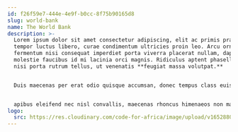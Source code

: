 ```yaml
---
id: f26f59e7-444e-4e9f-b0cc-8f75b90165d8
slug: world-bank
name: The World Bank
description: >-
  Lorem ipsum dolor sit amet consectetur adipiscing, elit ac primis praesent
  tempor luctus libero, curae condimentum ultricies proin leo. Arcu ornare dis
  fermentum nisi consequat imperdiet porta viverra placerat nullam, dapibus
  molestie faucibus id mi lacinia orci magnis. Ridiculus aptent phasellus mus
  nisi porta rutrum tellus, ut venenatis **feugiat massa volutpat.**


  Duis maecenas per erat odio quisque accumsan, donec tempus class euismod vulputate fermentum imperdiet, suspendisse blandit lacinia semper cursus. Neque tristique posuere a feugiat convallis tempor cras nunc, leo faucibus cum aptent placerat aenean lobortis, nibh iaculis ac nascetur praesent mus quisque. Nullam leo rutrum augue urna cubilia morbi enim, arcu risus mus mauris elementum pulvinar, laoreet bibendum convallis senectus ullamcorper malesuada. Sapien congue tristique venenatis cras cum quisque et conubia felis lobortis, velit ullamcorper urna pharetra fermentum class tincidunt turpis placerat, porttitor senectus massa ridiculus semper vivamus at enim inceptos. Senectus cum torquent blandit odio class in, nullam sodales 


  apibus eleifend nec nisl convallis, maecenas rhoncus himenaeos non massa. Justo nulla integer dapibus phasellus felis sem aenean nibh volutpat nullam ullamcorper tempus suscipit ultricies, augue suspendisse ridiculus condimentum dui himenaeos torquent cubilia ut rhoncus taciti malesuada vivamus.
logo:
  src: https://res.cloudinary.com/code-for-africa/image/upload/v1652880227/codeforafrica/images/logos/the-world-bank_lbksih.png
---
```

